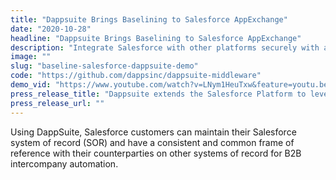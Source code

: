 ```yaml
---
title: "Dappsuite Brings Baselining to Salesforce AppExchange"
date: "2020-10-28"
headline: "Dappsuite Brings Baselining to Salesforce AppExchange"
description: "Integrate Salesforce with other platforms securely with advanced enterprise access controls."
image: ""
slug: "baseline-salesforce-dappsuite-demo"
code: "https://github.com/dappsinc/dappsuite-middleware"
demo_vid: "https://www.youtube.com/watch?v=LNym1HeuTxw&feature=youtu.be"
press_release_title: "Dappsuite extends the Salesforce Platform to leverage Baseline Protocol for B2B workflow synchronization using the Public Ethereum Mainnet"
press_release_url: ""
---
```

Using DappSuite, Salesforce customers can maintain their Salesforce system of record (SOR) and have a consistent and common frame of reference with their counterparties on other systems of record for B2B intercompany automation. 
